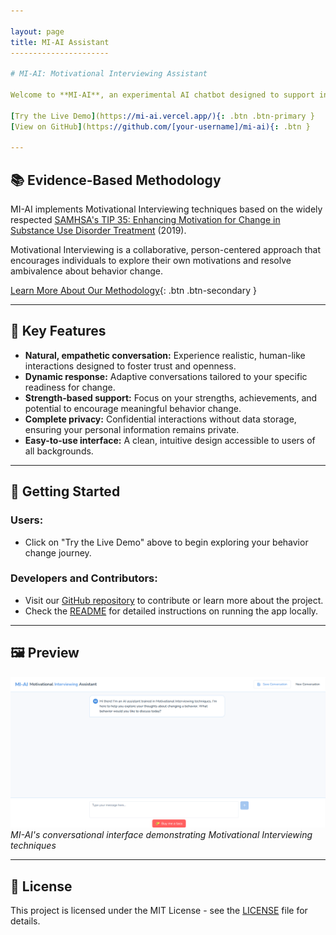 ```yaml
---

layout: page
title: MI-AI Assistant
----------------------

# MI-AI: Motivational Interviewing Assistant

Welcome to **MI-AI**, an experimental AI chatbot designed to support individuals exploring behavior changes. By blending evidence-based Motivational Interviewing (MI) practices with cutting-edge conversational AI, MI-AI provides personalized guidance to help users identify and strengthen their motivations for positive change.

[Try the Live Demo](https://mi-ai.vercel.app/){: .btn .btn-primary }
[View on GitHub](https://github.com/[your-username]/mi-ai){: .btn }

---
```


## 📚 Evidence-Based Methodology

MI-AI implements Motivational Interviewing techniques based on the widely respected [SAMHSA's TIP 35: Enhancing Motivation for Change in Substance Use Disorder Treatment](https://library.samhsa.gov/product/tip-35-enhancing-motivation-change-substance-use-disorder-treatment/pep19-02-01-003) (2019).

Motivational Interviewing is a collaborative, person-centered approach that encourages individuals to explore their own motivations and resolve ambivalence about behavior change.

[Learn More About Our Methodology](methodology.html){: .btn .btn-secondary }

---

## 🌟 Key Features

* **Natural, empathetic conversation:** Experience realistic, human-like interactions designed to foster trust and openness.
* **Dynamic response:** Adaptive conversations tailored to your specific readiness for change.
* **Strength-based support:** Focus on your strengths, achievements, and potential to encourage meaningful behavior change.
* **Complete privacy:** Confidential interactions without data storage, ensuring your personal information remains private.
* **Easy-to-use interface:** A clean, intuitive design accessible to users of all backgrounds.

---

## 🚀 Getting Started

### Users:

* Click on "Try the Live Demo" above to begin exploring your behavior change journey.

### Developers and Contributors:

* Visit our [GitHub repository](https://github.com/[your-username]/mi-ai) to contribute or learn more about the project.
* Check the [README](https://github.com/[your-username]/mi-ai/blob/main/README.md) for detailed instructions on running the app locally.

---

## 🖼️ Preview

![MI-AI Screenshot](assets/images/MI-AI.png)
*MI-AI's conversational interface demonstrating Motivational Interviewing techniques*

---

## 📝 License

This project is licensed under the MIT License - see the [LICENSE](https://github.com/[your-username]/mi-ai/blob/main/LICENSE) file for details.
